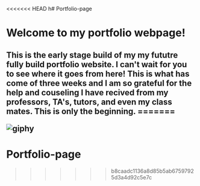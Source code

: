 <<<<<<< HEAD
h# Portfolio-page

<h1>Welcome to my portfolio webpage!

<h2>This is the early stage build of my my fututre fully build portfolio website. I can't wait for you to see where it goes from here! This is what has come of three weeks and I am so grateful for the help and couseling I have recived from my professors, TA's, tutors, and even my class mates. This is only the beginning.
=======

![giphy](https://user-images.githubusercontent.com/84356164/129461932-72b884fa-4537-436e-bb2e-cf64d1b87f10.gif)
# Portfolio-page
>>>>>>> b8caadc1136a8d85b5ab67597925d3a4d92c5e7c
